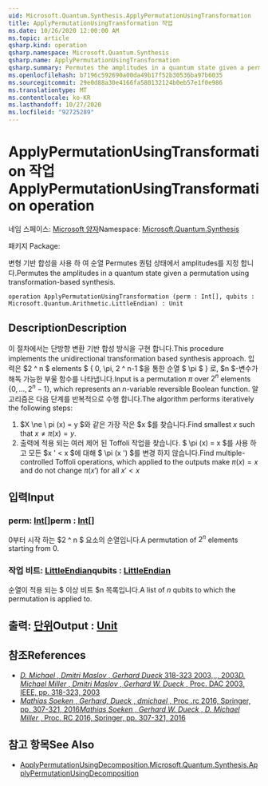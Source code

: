 ```yaml
---
uid: Microsoft.Quantum.Synthesis.ApplyPermutationUsingTransformation
title: ApplyPermutationUsingTransformation 작업
ms.date: 10/26/2020 12:00:00 AM
ms.topic: article
qsharp.kind: operation
qsharp.namespace: Microsoft.Quantum.Synthesis
qsharp.name: ApplyPermutationUsingTransformation
qsharp.summary: Permutes the amplitudes in a quantum state given a permutation using transformation-based synthesis.
ms.openlocfilehash: b7196c592690a00da49b17f52b30536ba97b6035
ms.sourcegitcommit: 29e0d88a30e4166fa580132124b0eb57e1f0e986
ms.translationtype: MT
ms.contentlocale: ko-KR
ms.lasthandoff: 10/27/2020
ms.locfileid: "92725289"
---
```

# <a name="applypermutationusingtransformation-operation"></a><span data-ttu-id="d6a81-102">ApplyPermutationUsingTransformation 작업</span><span class="sxs-lookup"><span data-stu-id="d6a81-102">ApplyPermutationUsingTransformation operation</span></span>

<span data-ttu-id="d6a81-103">네임 스페이스: [Microsoft 양자](xref:Microsoft.Quantum.Synthesis)</span><span class="sxs-lookup"><span data-stu-id="d6a81-103">Namespace: [Microsoft.Quantum.Synthesis](xref:Microsoft.Quantum.Synthesis)</span></span>

<span data-ttu-id="d6a81-104">패키지 [](https://nuget.org/packages/)</span><span class="sxs-lookup"><span data-stu-id="d6a81-104">Package: [](https://nuget.org/packages/)</span></span>


<span data-ttu-id="d6a81-105">변형 기반 합성을 사용 하 여 순열 Permutes 퀀텀 상태에서 amplitudes를 지정 합니다.</span><span class="sxs-lookup"><span data-stu-id="d6a81-105">Permutes the amplitudes in a quantum state given a permutation using transformation-based synthesis.</span></span>

```qsharp
operation ApplyPermutationUsingTransformation (perm : Int[], qubits : Microsoft.Quantum.Arithmetic.LittleEndian) : Unit
```


## <a name="description"></a><span data-ttu-id="d6a81-106">Description</span><span class="sxs-lookup"><span data-stu-id="d6a81-106">Description</span></span>

<span data-ttu-id="d6a81-107">이 절차에서는 단방향 변환 기반 합성 방식을 구현 합니다.</span><span class="sxs-lookup"><span data-stu-id="d6a81-107">This procedure implements the unidirectional transformation based synthesis approach.</span></span>  <span data-ttu-id="d6a81-108">입력은 $2 ^ n $ elements $ \{ 0, \pi, 2 ^ n-1 $을 통한 순열 $ \pi $ \} 로, $n $-변수가 해독 가능한 부울 함수를 나타냅니다.</span><span class="sxs-lookup"><span data-stu-id="d6a81-108">Input is a permutation $\pi$ over $2^n$ elements $\{0, \dots, 2^n-1\}$, which represents an $n$-variable reversible Boolean function.</span></span>
<span data-ttu-id="d6a81-109">알고리즘은 다음 단계를 반복적으로 수행 합니다.</span><span class="sxs-lookup"><span data-stu-id="d6a81-109">The algorithm performs iteratively the following steps:</span></span>

1. <span data-ttu-id="d6a81-110">$X \ne \ pi (x) = y $와 같은 가장 작은 $x $를 찾습니다.</span><span class="sxs-lookup"><span data-stu-id="d6a81-110">Find smallest $x$ such that $x \ne \pi(x) = y$.</span></span>
2. <span data-ttu-id="d6a81-111">출력에 적용 되는 여러 제어 된 Toffoli 작업을 찾습니다. $ \pi (x) = x $를 사용 하 고 모든 $x ' < x $에 대해 $ \pi (x ') $를 변경 하지 않습니다.</span><span class="sxs-lookup"><span data-stu-id="d6a81-111">Find multiple-controlled Toffoli operations, which applied to the outputs make $\pi(x) = x$ and do not change $\pi(x')$ for all $x' < x$</span></span>

## <a name="input"></a><span data-ttu-id="d6a81-112">입력</span><span class="sxs-lookup"><span data-stu-id="d6a81-112">Input</span></span>

### <a name="perm--int"></a><span data-ttu-id="d6a81-113">perm: [Int](xref:microsoft.quantum.lang-ref.int)[]</span><span class="sxs-lookup"><span data-stu-id="d6a81-113">perm : [Int](xref:microsoft.quantum.lang-ref.int)[]</span></span>

<span data-ttu-id="d6a81-114">0부터 시작 하는 $2 ^ n $ 요소의 순열입니다.</span><span class="sxs-lookup"><span data-stu-id="d6a81-114">A permutation of $2^n$ elements starting from 0.</span></span>


### <a name="qubits--littleendian"></a><span data-ttu-id="d6a81-115">작업 비트: [LittleEndian](xref:Microsoft.Quantum.Arithmetic.LittleEndian)</span><span class="sxs-lookup"><span data-stu-id="d6a81-115">qubits : [LittleEndian](xref:Microsoft.Quantum.Arithmetic.LittleEndian)</span></span>

<span data-ttu-id="d6a81-116">순열이 적용 되는 $ 이상 비트 $n 목록입니다.</span><span class="sxs-lookup"><span data-stu-id="d6a81-116">A list of $n$ qubits to which the permutation is applied to.</span></span>



## <a name="output--unit"></a><span data-ttu-id="d6a81-117">출력: [단위](xref:microsoft.quantum.lang-ref.unit)</span><span class="sxs-lookup"><span data-stu-id="d6a81-117">Output : [Unit](xref:microsoft.quantum.lang-ref.unit)</span></span>



## <a name="references"></a><span data-ttu-id="d6a81-118">참조</span><span class="sxs-lookup"><span data-stu-id="d6a81-118">References</span></span>

- [<span data-ttu-id="d6a81-119">*D. Michael* , *Dmitri Maslov* , *Gerhard Dueck* 318-323 2003,,,, 2003</span><span class="sxs-lookup"><span data-stu-id="d6a81-119">*D. Michael Miller* , *Dmitri Maslov* , *Gerhard W. Dueck* , Proc. DAC 2003, IEEE, pp. 318-323, 2003</span></span>](https://doi.org/10.1145/775832.775915)
- [<span data-ttu-id="d6a81-120">*Mathias Soeken* , *Gerhard, Dueck* , *dmichael* , Proc .rc 2016, Springer, pp. 307-321, 2016</span><span class="sxs-lookup"><span data-stu-id="d6a81-120">*Mathias Soeken* , *Gerhard W. Dueck* , *D. Michael Miller* , Proc. RC 2016, Springer, pp. 307-321, 2016</span></span>](https://doi.org/10.1007/978-3-319-40578-0_22)

## <a name="see-also"></a><span data-ttu-id="d6a81-121">참고 항목</span><span class="sxs-lookup"><span data-stu-id="d6a81-121">See Also</span></span>

- [<span data-ttu-id="d6a81-122">ApplyPermutationUsingDecomposition.</span><span class="sxs-lookup"><span data-stu-id="d6a81-122">Microsoft.Quantum.Synthesis.ApplyPermutationUsingDecomposition</span></span>](xref:Microsoft.Quantum.Synthesis.ApplyPermutationUsingDecomposition)